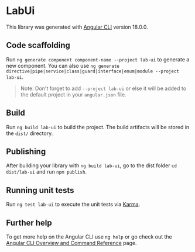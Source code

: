 # LabUi

This library was generated with [Angular CLI](https://github.com/angular/angular-cli) version 18.0.0.

## Code scaffolding

Run `ng generate component component-name --project lab-ui` to generate a new component. You can also use `ng generate directive|pipe|service|class|guard|interface|enum|module --project lab-ui`.
> Note: Don't forget to add `--project lab-ui` or else it will be added to the default project in your `angular.json` file. 

## Build

Run `ng build lab-ui` to build the project. The build artifacts will be stored in the `dist/` directory.

## Publishing

After building your library with `ng build lab-ui`, go to the dist folder `cd dist/lab-ui` and run `npm publish`.

## Running unit tests

Run `ng test lab-ui` to execute the unit tests via [Karma](https://karma-runner.github.io).

## Further help

To get more help on the Angular CLI use `ng help` or go check out the [Angular CLI Overview and Command Reference](https://angular.dev/tools/cli) page.
